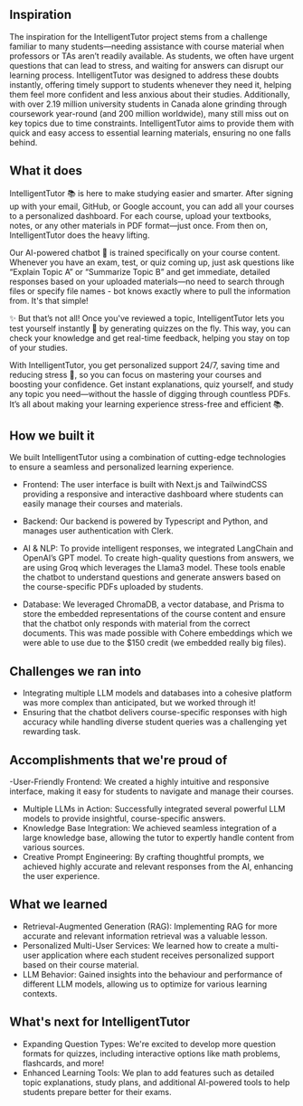 ## Inspiration
The inspiration for the IntelligentTutor project stems from a challenge familiar to many students—needing assistance with course material when professors or TAs aren’t readily available. As students, we often have urgent questions that can lead to stress, and waiting for answers can disrupt our learning process. IntelligentTutor was designed to address these doubts instantly, offering timely support to students whenever they need it, helping them feel more confident and less anxious about their studies. Additionally, with over 2.19 million university students in Canada alone grinding through coursework year-round (and 200 million worldwide), many still miss out on key topics due to time constraints. IntelligentTutor aims to provide them with quick and easy access to essential learning materials, ensuring no one falls behind.

## What it does
IntelligentTutor 📚 is here to make studying easier and smarter. After signing up with your email, GitHub, or Google account, you can add all your courses to a personalized dashboard. For each course, upload your textbooks, notes, or any other materials in PDF format—just once. From then on, IntelligentTutor does the heavy lifting.

Our AI-powered chatbot 🤖 is trained specifically on your course content. Whenever you have an exam, test, or quiz coming up, just ask questions like “Explain Topic A” or “Summarize Topic B” and get immediate, detailed responses based on your uploaded materials—no need to search through files or specify file names - bot knows exactly where to pull the information from. It's that simple!

✨ But that’s not all! Once you've reviewed a topic, IntelligentTutor lets you test yourself instantly 📝 by generating quizzes on the fly. This way, you can check your knowledge and get real-time feedback, helping you stay on top of your studies.

With IntelligentTutor, you get personalized support 24/7, saving time and reducing stress 🎯, so you can focus on mastering your courses and boosting your confidence. Get instant explanations, quiz yourself, and study any topic you need—without the hassle of digging through countless PDFs. It’s all about making your learning experience stress-free and efficient 📚.

## How we built it
We built IntelligentTutor using a combination of cutting-edge technologies to ensure a seamless and personalized learning experience.

- Frontend: The user interface is built with Next.js and TailwindCSS providing a responsive and interactive dashboard where students can easily manage their courses and materials.

- Backend: Our backend is powered by Typescript and Python, and manages user authentication with Clerk.

- AI & NLP: To provide intelligent responses, we integrated LangChain and OpenAI’s GPT model. To create high-quality questions from answers, we are using Groq which leverages the Llama3 model. These tools enable the chatbot to understand questions and generate answers based on the course-specific PDFs uploaded by students. 

- Database: We leveraged ChromaDB, a vector database, and Prisma to store the embedded representations of the course content and ensure that the chatbot only responds with material from the correct documents. This was made possible with Cohere embeddings which we were able to use due to the $150 credit (we embedded really big files).

## Challenges we ran into
- Integrating multiple LLM models and databases into a cohesive platform was more complex than anticipated, but we worked through it!
- Ensuring that the chatbot delivers course-specific responses with high accuracy while handling diverse student queries was a challenging yet rewarding task.

## Accomplishments that we're proud of
-User-Friendly Frontend: We created a highly intuitive and responsive interface, making it easy for students to navigate and manage their courses.
- Multiple LLMs in Action: Successfully integrated several powerful LLM models to provide insightful, course-specific answers.
- Knowledge Base Integration: We achieved seamless integration of a large knowledge base, allowing the tutor to expertly handle content from various sources.
- Creative Prompt Engineering: By crafting thoughtful prompts, we achieved highly accurate and relevant responses from the AI, enhancing the user experience.

## What we learned
- Retrieval-Augmented Generation (RAG): Implementing RAG for more accurate and relevant information retrieval was a valuable lesson.
- Personalized Multi-User Services: We learned how to create a multi-user application where each student receives personalized support based on their course material.
- LLM Behavior: Gained insights into the behaviour and performance of different LLM models, allowing us to optimize for various learning contexts.

## What's next for IntelligentTutor
- Expanding Question Types: We're excited to develop more question formats for quizzes, including interactive options like math problems, flashcards, and more!
- Enhanced Learning Tools: We plan to add features such as detailed topic explanations, study plans, and additional AI-powered tools to help students prepare better for their exams.